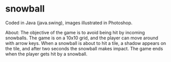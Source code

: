 # snowball
Coded in Java (java.swing), images illustrated in Photoshop.

About:
The objective of the game is to avoid being hit by incoming snowballs. The game is on a 10x10 grid, and the player can move around with arrow keys. When a snowball is about to hit a tile, a shadow appears on the tile, and after two seconds the snowball makes impact. The game ends when the player gets hit by a snowball.



